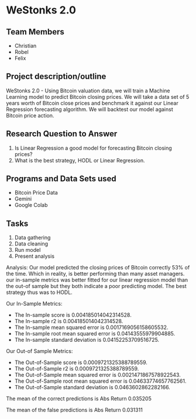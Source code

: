 # WeStonks 2.0

## Team Members
* Christian
* Robel
* Felix

## Project description/outline
WeStonks 2.0 - Using Bitcoin valuation data, we will train a Machine Learning model to predict Bitcoin closing prices. We will take a data set of 5 years worth of Bitcoin close prices and benchmark it against our Linear Regression forecasting algorithm. We will backtest our model against Bitcoin price action.


##  Research Question to Answer
1. Is Linear Regression a good model for forecasting Bitcoin closing prices?
2. What is the best strategy, HODL or Linear Regression.


## Programs and Data Sets used
* Bitcoin Price Data
* Gemini
* Google Colab


## Tasks
1. Data gathering
2. Data cleaning
3. Run model
4. Present analysis 


Analysis: Our model predicted the closing prices of Bitcoin correctly 53% of the time. Which in reality, is better performing than many asset managers. our in-sample metrics was better fitted for our linear regression model than the out-of sample but they both indicate a poor predicting model. The best strategy thus was to HODL.

Our In-Sample Metrics:

* The In-sample score is 0.004185014042314528.
* The In-sample r2 is 0.004185014042314528.
* The In-sample mean squared error is 0.0017169056158605532.
* The In-sample root mean squared error is 0.04143555979904885.
* The In-sample standard deviation is 0.04152253709516725.

Our Out-of Sample Metrics: 

* The Out-of-Sample score is 0.0009721325388789559.
* The Out-of-Sample r2 is 0.0009721325388789559.
* The Out-of-Sample mean squared error is 0.0021471867578922543.
* The Out-of-Sample root mean squared error is 0.04633774657762561.
* The Out-of-Sample standard deviation is 0.0463602862282166.

The mean of the correct predictions is Abs Return    0.035205

The mean of the false predictions is Abs Return    0.031311
